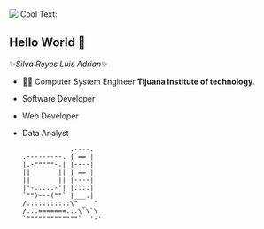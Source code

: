 ![](https://images.cooltext.com/5512259.png)
<a href="http://cooltext.com" target="_top"><img src="https://cooltext.com/images/ct_pixel.gif" width="80" height="15" alt="Cool Text: Logo and Graphics Generator" border="0" /></a>
## Hello World 👋
✨*Silva Reyes Luis Adrian*✨
- 👨‍💻 Computer System Engineer **Tijuana institute of technology**.
- Software Developer 
- Web Developer 
- Data Analyst



                  .----.
      .---------. | == |
      |.-"""""-.| |----|
      ||       || | == |
      ||       || |----|
      |'-.....-'| |::::|
      `"")---(""` |___.|
      /:::::::::::\" _  "
      /:::=======:::\`\`\
      `"""""""""""""`  '-'
